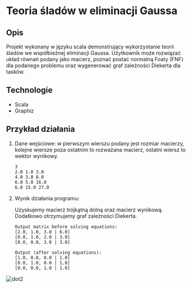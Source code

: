 # Teoria śladów w eliminacji Gaussa



## Opis

Projekt wykonany w języku scala demonstrujący wykorzystanie teorii śladów we współbieżnej eliminacji Gaussa. Użytkownik może rozwiązać układ równań podany jako macierz, poznać postać normalną Foaty (FNF) dla podanego problemu oraz wygenerować graf zależności Diekerta dla tasków.



## Technologie

* Scala
* Graphiz



## Przykład działania

1. Dane wejściowe: w pierwszym wierszu podany jest rozmiar macierzy, kolejne wiersze poza ostatnim to rozważana macierz, ostatni wiersz to wektor wynikowy.

   ```
   3
   2.0 1.0 3.0
   4.0 3.0 8.0
   6.0 5.0 16.0
   6.0 15.0 27.0
   ```

2. Wynik działania programu:

   Uzyskujemy macierz trójkątną dolną oraz macierz wynikową. Dodatkowo otrzymujemy graf zależności Diekerta.

   ```
   Output matrix before solving equations: 
   [2.0, 1.0, 3.0 | 6.0]
   [0.0, 1.0, 2.0 | 3.0]
   [0.0, 0.0, 3.0 | 3.0]
   
   Output (after solving equations):
   [1.0, 0.0, 0.0 | 1.0]
   [0.0, 1.0, 0.0 | 1.0]
   [0.0, 0.0, 1.0 | 1.0]
   ```

   

![dot2](graphs_svg_files/dot2.svg)